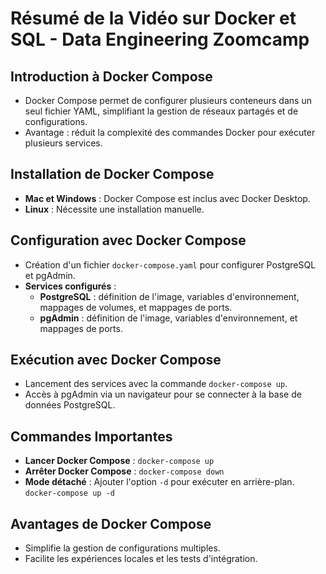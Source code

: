 # Résumé de la Vidéo sur Docker et SQL - Data Engineering Zoomcamp

## Introduction à Docker Compose
- Docker Compose permet de configurer plusieurs conteneurs dans un seul fichier YAML, simplifiant la gestion de réseaux partagés et de configurations.
- Avantage : réduit la complexité des commandes Docker pour exécuter plusieurs services.

## Installation de Docker Compose
- **Mac et Windows** : Docker Compose est inclus avec Docker Desktop.
- **Linux** : Nécessite une installation manuelle.

## Configuration avec Docker Compose
- Création d'un fichier `docker-compose.yaml` pour configurer PostgreSQL et pgAdmin.
- **Services configurés** :
  - **PostgreSQL** : définition de l'image, variables d'environnement, mappages de volumes, et mappages de ports.
  - **pgAdmin** : définition de l'image, variables d'environnement, et mappages de ports.

## Exécution avec Docker Compose
- Lancement des services avec la commande `docker-compose up`.
- Accès à pgAdmin via un navigateur pour se connecter à la base de données PostgreSQL.

## Commandes Importantes
- **Lancer Docker Compose** : `docker-compose up`
- **Arrêter Docker Compose** : `docker-compose down`
- **Mode détaché** : Ajouter l'option `-d` pour exécuter en arrière-plan. `docker-compose up -d`

## Avantages de Docker Compose
- Simplifie la gestion de configurations multiples.
- Facilite les expériences locales et les tests d'intégration.